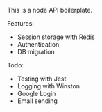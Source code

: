 This is a node API boilerplate.

Features:

- Session storage with Redis
- Authentication
- DB migration

Todo:

- Testing with Jest
- Logging with Winston
- Google Login
- Email sending
